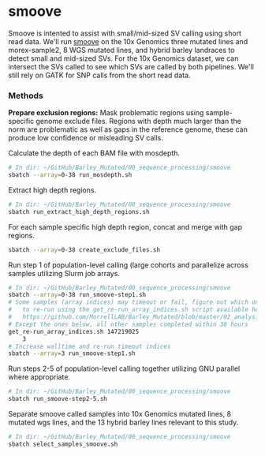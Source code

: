 # smoove

Smoove is intented to assist with small/mid-sized SV calling using short read data. We'll run [smoove](https://github.com/brentp/smoove) on the 10x Genomics three mutated lines and morex-sample2, 8 WGS mutated lines, and hybrid barley landraces to detect small and mid-sized SVs. For the 10x Genomics dataset, we can intersect the SVs called to see which SVs are called by both pipelines. We'll still rely on GATK for SNP calls from the short read data.

### Methods

**Prepare exclusion regions:** Mask problematic regions using sample-specific genome exclude files. Regions with depth much larger than the norm are problematic as well as gaps in the reference genome, these can produce low confidence or misleading SV calls.

Calculate the depth of each BAM file with mosdepth.

```bash
# In dir: ~/GitHub/Barley_Mutated/00_sequence_processing/smoove
sbatch --array=0-38 run_mosdepth.sh
```

Extract high depth regions.

```bash
# In dir: ~/GitHub/Barley_Mutated/00_sequence_processing/smoove
sbatch run_extract_high_depth_regions.sh
```

For each sample specific high depth region, concat and merge with gap regions.

```bash
sbatch --array=0-38 create_exclude_files.sh
```

Run step 1 of population-level calling (large cohorts and parallelize across samples utilizing Slurm job arrays.

```bash
# In dir: ~/GitHub/Barley_Mutated/00_sequence_processing/smoove
sbatch --array=0-38 run_smoove-step1.sh
# Some samples (array indices) may timeout or fail, figure out which ones
#   to re-run using the get_re-run_array_indices.sh script available here:
#   https://github.com/MorrellLAB/Barley_Mutated/blob/master/02_analysis/bad_mutations/get_re-run_array_indices.sh
# Except the ones below, all other samples completed within 36 hours
get_re-run_array_indices.sh 147219025
    3
# Increase walltime and re-run timeout indices
sbatch --array=3 run_smoove-step1.sh
```

Run steps 2-5 of population-level calling together utilizing GNU parallel where appropriate.

```bash
# In dir: ~/GitHub/Barley_Mutated/00_sequence_processing/smoove
sbatch run_smoove-step2-5.sh
```

Separate smoove called samples into 10x Genomics mutated lines, 8 mutated wgs lines, and the 13 hybrid barley lines relevant to this study.

```bash
# In dir: ~/GitHub/Barley_Mutated/00_sequence_processing/smoove
sbatch select_samples_smoove.sh
```

